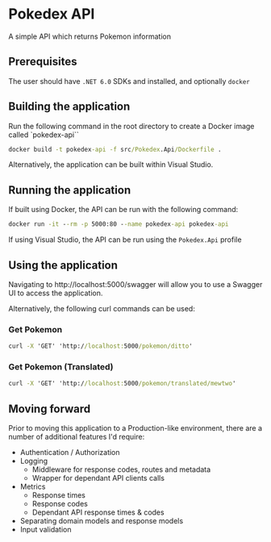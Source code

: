 # Pokedex API

A simple API which returns Pokemon information

## Prerequisites

The user should have `.NET 6.0` SDKs and installed, and optionally `docker`

## Building the application

Run the following command in the root directory to create a Docker image called `pokedex-api``

``` cmd
docker build -t pokedex-api -f src/Pokedex.Api/Dockerfile .
```

Alternatively, the application can be built within Visual Studio.

## Running the application

If built using Docker, the API can be run with the following command:

``` cmd
docker run -it --rm -p 5000:80 --name pokedex-api pokedex-api
```

If using Visual Studio, the API can be run using the `Pokedex.Api` profile

## Using the application

Navigating to http://localhost:5000/swagger will allow you to use a Swagger UI to access the application.

Alternatively,  the following curl commands can be used:

### Get Pokemon

``` cmd
curl -X 'GET' 'http://localhost:5000/pokemon/ditto'
```

### Get Pokemon (Translated)

``` cmd
curl -X 'GET' 'http://localhost:5000/pokemon/translated/mewtwo'
```

## Moving forward

Prior to moving this application to a Production-like environment, there are a number of additional features I'd require:

* Authentication / Authorization
* Logging
  * Middleware for response codes, routes and metadata
  * Wrapper for dependant API clients calls
* Metrics
  * Response times
  * Response codes
  * Dependant API response times & codes
* Separating domain models and response models
* Input validation
